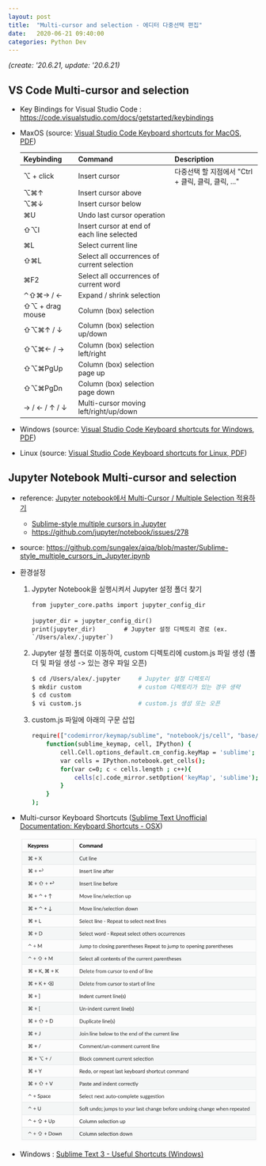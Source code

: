 ```yaml
---
layout: post
title:  "Multi-cursor and selection - 에디터 다중선택 편집"
date:   2020-06-21 09:40:00
categories: Python Dev
---
```


*(create: '20.6.21, update: '20.6.21)*

## VS Code Multi-cursor and selection

- Key Bindings for Visual Studio Code : <https://code.visualstudio.com/docs/getstarted/keybindings>

- MaxOS (source: [Visual Studio Code Keyboard shortcuts for MacOS, PDF](https://code.visualstudio.com/shortcuts/keyboard-shortcuts-macos.pdf))

  | Keybinding      | Command                                     | Description                                         |
  | :-------------- | :------------------------------------------ | :-------------------------------------------------- |
  | ⌥ + click       | Insert cursor                               | 다중선택 할 지점에서 "Ctrl + 클릭, 클릭, 클릭, ..." |
  | ⌥⌘↑             | Insert cursor above                         |                                                     |
  | ⌥⌘↓             | Insert cursor below                         |                                                     |
  | ⌘U              | Undo last cursor operation                  |                                                     |
  | ⇧⌥I             | Insert cursor at end of each line selected  |                                                     |
  | ⌘L              | Select current line                         |                                                     |
  | ⇧⌘L             | Select all occurrences of current selection |                                                     |
  | ⌘F2             | Select all occurrences of current word      |                                                     |
  | ⌃⇧⌘→ / ←        | Expand / shrink selection                   |                                                     |
  | ⇧⌥ + drag mouse | Column (box) selection                      |                                                     |
  | ⇧⌥⌘↑ / ↓        | Column (box) selection up/down              |                                                     |
  | ⇧⌥⌘← / →        | Column (box) selection left/right           |                                                     |
  | ⇧⌥⌘PgUp         | Column (box) selection page up              |                                                     |
  | ⇧⌥⌘PgDn         | Column (box) selection page down            |                                                     |
  | → / ← / ↑ / ↓   | Multi-cursor moving left/right/up/down      |                                                     |

- Windows (source: [Visual Studio Code Keyboard shortcuts for Windows, PDF](https://code.visualstudio.com/shortcuts/keyboard-shortcuts-windows.pdf))

- Linux (source: [Visual Studio Code Keyboard shortcuts for Linux, PDF](https://code.visualstudio.com/shortcuts/keyboard-shortcuts-linux.pdf))

## Jupyter Notebook Multi-cursor and selection

- reference: [Jupyter notebook에서 Multi-Cursor / Multiple Selection 적용하기](https://rrbb014.tistory.com/26)
  - [Sublime-style multiple cursors in Jupyter](https://www.perfectlyrandom.org/2016/03/19/sublime-text-style-multiple-cursors-in-jupyter-notebook/)
  - <https://github.com/jupyter/notebook/issues/278>

- source: <https://github.com/sungalex/aiqa/blob/master/Sublime-style_multiple_cursors_in_Jupyter.ipynb>

- 환경설정

  1. Jypyter Notebook을 실행시켜서 Jupyter 설정 폴더 찾기

      ~~~ipython
      from jupyter_core.paths import jupyter_config_dir
      
      jupyter_dir = jupyter_config_dir()
      print(jupyter_dir)        # Jupyter 설정 디렉토리 경로 (ex. `/Users/alex/.jupyter`)
      ~~~

  2. Jupyter 설정 폴더로 이동하여, custom 디렉토리에 custom.js 파일 생성 (폴더 및 파일 생성 -> 있는 경우 파일 오픈)

      ~~~bash
      $ cd /Users/alex/.jupyter     # Jupyter 설정 디렉토리
      $ mkdir custom                # custom 디렉토리가 있는 경우 생략
      $ cd custom
      $ vi custom.js                # custom.js 생성 또는 오픈
      ~~~

  3. custom.js 파일에 아래의 구문 삽입

      ~~~bash
      require(["codemirror/keymap/sublime", "notebook/js/cell", "base/js/namespace"],
          function(sublime_keymap, cell, IPython) {
              cell.Cell.options_default.cm_config.keyMap = 'sublime';
              var cells = IPython.notebook.get_cells();
              for(var c=0; c < cells.length ; c++){
                  cells[c].code_mirror.setOption('keyMap', 'sublime');
              }
          } 
      );
      ~~~

- Multi-cursor Keyboard Shortcuts ([Sublime Text Unofficial Documentation: Keyboard Shortcuts - OSX](https://sublime-text-unofficial-documentation.readthedocs.io/en/sublime-text-2/reference/keyboard_shortcuts_osx.html))

  ![sublime keyboard shortcuts](/img/sublime-keyboard-shortcuts-editing.png)

- Windows : [Sublime Text 3 - Useful Shortcuts (Windows)](https://gist.github.com/mrliptontea/4c793ebdf72ed145bcbf)
